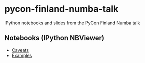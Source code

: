 # pycon-finland-numba-talk

IPython notebooks and slides from the PyCon Finland Numba talk

## Notebooks (IPython NBViewer)
* [Caveats](http://goo.gl/tKXqyG)
* [Examples](http://goo.gl/Gd21Pj)
